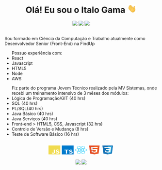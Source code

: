 <h1 align="center"> Olá! Eu sou o Italo Gama <img src="https://raw.githubusercontent.com/ABSphreak/ABSphreak/master/gifs/Hi.gif" width="30px"> </h1> 
<div align="center">
  <a href="https://instagram.com/_italogama" target="_blank"><img src="https://img.shields.io/badge/-Instagram-%23E4405F?style=for-the-badge&logo=instagram&logoColor=white" target="_blank"></a>
  <a href = "mailto:italoflorencio@gmail.com"><img src="https://img.shields.io/badge/-Gmail-%23333?style=for-the-badge&logo=gmail&logoColor=white" target="_blank"></a>
  <a href="https://https://www.linkedin.com/in/italogamaa/" target="_blank"><img src="https://img.shields.io/badge/-LinkedIn-%230077B5?style=for-the-badge&logo=linkedin&logoColor=white" target="_blank"></a>
</div>  
<br>
<p>Sou formado em Ciência da Computação e Trabalho atualmente como Desenvolvedor Senior (Front-End) na 
    <a style="text-decoration: none;" href="https://www.findup.com.br/">FindUp</a>
</p>
    <ul>Possuo experiência com:
        <li>React</li>
        <li>Javascript</li>
        <li>HTML5</li>
        <li>Node</li>
        <li>AWS</li>
    </ul>
<p>

</p>

<p>
    <ul>Fiz parte do programa Jovem Técnico realizado pela MV Sistemas, onde recebi um treinamento intensivo de 3 mêses dos módulos:
        <li>Lógica de Programação/GIT (40 hrs)</li>
        <li>SQL (40 hrs)</li>
        <li>PL/SQL(40 hrs)</li>
        <li>Java Básico (40 hrs)</li>
        <li>Java Serviços (40 hrs)</li>
        <li>Front-end > HTML5, CSS, Javascript (32 hrs)</li>
        <li>Controle de Versão e Mudança (8 hrs)</li>
        <li>Teste de Software Básico (16 hrs)</li>
    </ul>
</p>

##

<div align="center">
  <img align="center" alt="Italogama-Js" height="30" width="40" src="https://raw.githubusercontent.com/devicons/devicon/master/icons/javascript/javascript-plain.svg">
  <img align="center" alt="Italogama-Ts" height="30" width="40" src="https://raw.githubusercontent.com/devicons/devicon/master/icons/typescript/typescript-plain.svg">
  <img align="center" alt="Italogama-React" height="30" width="40" src="https://raw.githubusercontent.com/devicons/devicon/master/icons/react/react-original.svg">
  <img align="center" alt="Italogama-HTML" height="30" width="40" src="https://raw.githubusercontent.com/devicons/devicon/master/icons/html5/html5-original.svg">
  <img align="center" alt="Italogama-CSS" height="30" width="40" src="https://raw.githubusercontent.com/devicons/devicon/master/icons/css3/css3-original.svg">
</div>

<br>
<div align="center">
  <a href="https://github.com/italogama">
  <img height="180em" src="https://github-readme-stats.vercel.app/api?username=italogama&show_icons=true&theme=omni&include_all_commits=true&count_private=true"/>
  <img height="180em" src="https://github-readme-stats.vercel.app/api/top-langs/?username=italogama&layout=compact&langs_count=7&theme=omni"/>
</div> 


